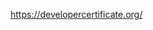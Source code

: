 <!-- SPDX-License-Identifier: CC-BY-4.0 -->
<!-- Copyright Contributors to the OpenColorIO Project. -->

https://developercertificate.org/
